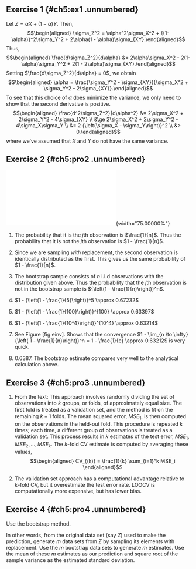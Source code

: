 Exercise 1 {#ch5:ex1 .unnumbered}
----------

Let $Z = \alpha X + (1 - \alpha) Y$. Then, $$\begin{aligned}
    \sigma_Z^2 = \alpha^2\sigma_X^2 + {(1-\alpha)}^2\sigma_Y^2 + 2\alpha(1 -
    \alpha)\sigma_{XY}.\end{aligned}$$ Thus, $$\begin{aligned}
    \frac{d\sigma_Z^2}{d\alpha}
    &= 2\alpha\sigma_X^2 - 2(1-\alpha)\sigma_Y^2 + 2(1 -
    2\alpha)\sigma_{XY}.\end{aligned}$$ Setting
$\frac{d\sigma_Z^2}{d\alpha} = 0$, we obtain $$\begin{aligned}
    \alpha = \frac{\sigma_Y^2 - \sigma_{XY}}{\sigma_X^2 + \sigma_Y^2 -
    2\sigma_{XY}}.\end{aligned}$$ To see that this choice of $\alpha$
does minimize the variance, we only need to show that the second
derivative is positive. $$\begin{aligned}
    \frac{d^2\sigma_Z^2}{d\alpha^2}
    &= 2\sigma_X^2 + 2\sigma_Y^2 - 4\sigma_{XY} \\
    &\ge 2\sigma_X^2 + 2\sigma_Y^2 - 4\sigma_X\sigma_Y \\
    &= 2 {\left(\sigma_X - \sigma_Y\right)}^2 \\
    &> 0,\end{aligned}$$ where we’ve assumed that $X$ and $Y$ do not
have the same variance.

Exercise 2 {#ch5:pro2 .unnumbered}
----------

![${\left( 1 - \frac{1}{n}\right)}^n$ vs
$n$[]{data-label="fig:einv"}](../img/einv.pdf){width="75.00000%"}

1.  The probability that it is the $j$th observation is $\frac{1}{n}$.
    Thus the probability that it is not the $j$th observation is
    $1 - \frac{1}{n}$.

2.  Since we are sampling *with* replacement, the second observation is
    identically distributed as the first. This gives us the same
    probability of $1 - \frac{1}{n}$.

3.  The bootstrap sample consists of $n$ i.i.d observations with the
    distribution given above. Thus the probability that the $j$th
    observation is not in the bootstrap sample is
    ${\left(1 - \frac{1}{n}\right)}^n$.

4.  $1 - {\left(1 - \frac{1}{5}\right)}^5 \approx 0.67232$

5.  $1 - {\left(1 - \frac{1}{100}\right)}^{100} \approx 0.63397$

6.  $1 - {\left(1 - \frac{1}{10^4}\right)}^{10^4} \approx 0.63214$

7.  See Figure \[fig:einv\]. Shows that the convergence $1 - \lim_{n
            \to \infty} {\left( 1 - \frac{1}{n}\right)}^n = 1 - \frac{1}{e}
            \approx 0.63212$ is very quick.

8.  $0.6387$. The bootstrap estimate compares very well to the
    analytical calculation above.

Exercise 3 {#ch5:pro3 .unnumbered}
----------

1.  From the text: This approach involves randomly dividing the set of
    observations into $k$ groups, or folds, of approximately equal size.
    The ﬁrst fold is treated as a validation set, and the method is ﬁt
    on the remaining $k − 1$ folds. The mean squared error, $MSE_1$, is
    then computed on the observations in the held-out fold. This
    procedure is repeated $k$ times; each time, a different group of
    observations is treated as a validation set. This process results in
    $k$ estimates of the test error, $MSE_1, MSE_2, \dots, MSE_k$. The
    $k$-fold CV estimate is computed by averaging these values,
    $$\begin{aligned}
                CV_{(k)} = \frac{1}{k} \sum_{i=1}^k MSE_i
            \end{aligned}$$

2.  The validation set approach has a computational advantage relative
    to $k$-fold CV, but it overestimate the test error rate. LOOCV is
    computationally more expensive, but has lower bias.

Exercise 4 {#ch5:pro4 .unnumbered}
----------

Use the bootstrap method.

In other words, from the original data set (say $Z$) used to make the
prediction, generate $m$ data sets from $Z$ by sampling its elements
with replacement. Use the $m$ bootstrap data sets to generate $m$
estimates. Use the mean of these $m$ estimates as our prediction and
square root of the sample variance as the estimated standard deviation.
